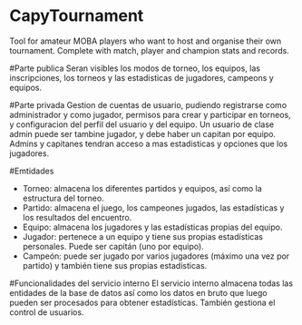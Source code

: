 # CapyTournament
Tool for amateur MOBA players who want to host and organise their own tournament. 
Complete with match, player and champion stats and records.

#Parte publica 
Seran visibles los modos de torneo, los equipos, las inscripciones, los torneos y las estadisticas de jugadores, campeons y equipos.

#Parte privada
Gestion de cuentas de usuario, pudiendo registrarse como administrador y como jugador, permisos para crear y participar en torneos, y configuracion del perfil del usuario y del equipo. Un usuario de clase admin puede ser tambine jugador, y debe haber un capitan por equipo. Admins y capitanes tendran acceso a mas estadisticas y opciones que los jugadores.

#Emtidades
- Torneo: almacena los diferentes partidos y equipos, así como la estructura del torneo.
- Partido: almacena el juego, los campeones jugados, las estadísticas y los resultados del encuentro.
- Equipo: almacena los jugadores y las estadísticas propias del equipo.
- Jugador: pertenece a un equipo y tiene sus propias estadísticas personales. Puede ser capitán (uno por equipo).
- Campeón: puede ser jugado por varios jugadores (máximo una vez por partido) y también tiene sus propias estadísticas.

#Funcionalidades del servicio interno
El servicio interno almacena todas las entidades de la base de datos así como los datos en bruto que luego pueden ser procesados para obtener estadísticas. También gestiona el control de usuarios.
